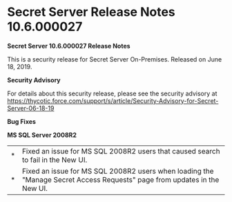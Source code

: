 [title]: # (Secret Server Release Notes 10.6.000027)
[tags]: # (Release Notes)
[priority]: #
[display]: # (search,content,print)

# Secret Server Release Notes 10.6.000027

**Secret Server 10.6.000027 Release Notes**

This is a security release for Secret Server On-Premises. Released on June 18, 2019. 

**Security Advisory**

For details about this security release, please see the security advisory at https://thycotic.force.com/support/s/article/Security-Advisory-for-Secret-Server-06-18-19

**Bug Fixes**

**MS SQL Server 2008R2**

|      |                                                                              |
| ---- | ------------------------------------------------------------ |
| *    | Fixed an issue for MS SQL 2008R2 users that caused search  to fail in the New UI. |
| *    | Fixed an issue for MS SQL 2008R2 users when loading the  "Manage Secret Access Requests" page from updates in the New UI. |

